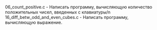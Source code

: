 06_count_positive.c - Написать программу, вычисляющую количество положительных чисел, введенных с клавиатуры/n
16_diff_betw_odd_and_even_cubes.c - Написать программу, вычисляющую выражение.
